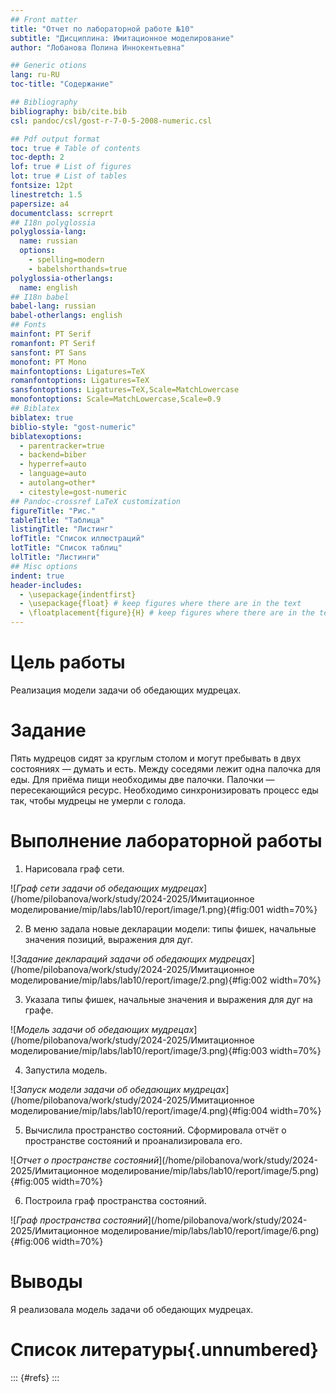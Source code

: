 ```yaml
---
## Front matter
title: "Отчет по лабораторной работе №10"
subtitle: "Дисциплина: Имитационное моделирование"
author: "Лобанова Полина Иннокентьевна"

## Generic otions
lang: ru-RU
toc-title: "Содержание"

## Bibliography
bibliography: bib/cite.bib
csl: pandoc/csl/gost-r-7-0-5-2008-numeric.csl

## Pdf output format
toc: true # Table of contents
toc-depth: 2
lof: true # List of figures
lot: true # List of tables
fontsize: 12pt
linestretch: 1.5
papersize: a4
documentclass: scrreprt
## I18n polyglossia
polyglossia-lang:
  name: russian
  options:
	- spelling=modern
	- babelshorthands=true
polyglossia-otherlangs:
  name: english
## I18n babel
babel-lang: russian
babel-otherlangs: english
## Fonts
mainfont: PT Serif
romanfont: PT Serif
sansfont: PT Sans
monofont: PT Mono
mainfontoptions: Ligatures=TeX
romanfontoptions: Ligatures=TeX
sansfontoptions: Ligatures=TeX,Scale=MatchLowercase
monofontoptions: Scale=MatchLowercase,Scale=0.9
## Biblatex
biblatex: true
biblio-style: "gost-numeric"
biblatexoptions:
  - parentracker=true
  - backend=biber
  - hyperref=auto
  - language=auto
  - autolang=other*
  - citestyle=gost-numeric
## Pandoc-crossref LaTeX customization
figureTitle: "Рис."
tableTitle: "Таблица"
listingTitle: "Листинг"
lofTitle: "Список иллюстраций"
lotTitle: "Список таблиц"
lolTitle: "Листинги"
## Misc options
indent: true
header-includes:
  - \usepackage{indentfirst}
  - \usepackage{float} # keep figures where there are in the text
  - \floatplacement{figure}{H} # keep figures where there are in the text
---
```


# Цель работы

Реализация модели задачи об обедающих мудрецах.

# Задание

Пять мудрецов сидят за круглым столом и могут пребывать в двух состояниях — думать и есть. Между соседями лежит одна палочка для еды. Для приёма пищи необходимы две палочки. Палочки — пересекающийся ресурс. Необходимо синхронизировать процесс еды так, чтобы мудрецы не умерли с голода.

# Выполнение лабораторной работы

1. Нарисовала граф сети.

![*Граф сети задачи об обедающих мудрецах*](/home/pilobanova/work/study/2024-2025/Имитационное моделирование/mip/labs/lab10/report/image/1.png){#fig:001 width=70%}

2. В меню задала новые декларации модели: типы фишек, начальные значения позиций, выражения для дуг.

![*Задание деклараций задачи об обедающих мудрецах*](/home/pilobanova/work/study/2024-2025/Имитационное моделирование/mip/labs/lab10/report/image/2.png){#fig:002 width=70%}

3. Указала типы фишек, начальные значения и выражения для дуг на графе.

![*Модель задачи об обедающих мудрецах*](/home/pilobanova/work/study/2024-2025/Имитационное моделирование/mip/labs/lab10/report/image/3.png){#fig:003 width=70%}

4. Запустила модель.

![*Запуск модели задачи об обедающих мудрецах*](/home/pilobanova/work/study/2024-2025/Имитационное моделирование/mip/labs/lab10/report/image/4.png){#fig:004 width=70%}

5. Вычислила пространство состояний. Сформировала отчёт о пространстве состояний и проанализировала его.

![*Отчет о пространстве состояний*](/home/pilobanova/work/study/2024-2025/Имитационное моделирование/mip/labs/lab10/report/image/5.png){#fig:005 width=70%}

6. Построила граф пространства состояний.

![*Граф пространства состояний*](/home/pilobanova/work/study/2024-2025/Имитационное моделирование/mip/labs/lab10/report/image/6.png){#fig:006 width=70%}

# Выводы

Я реализовала модель задачи об обедающих мудрецах.

# Список литературы{.unnumbered}

::: {#refs}
:::
